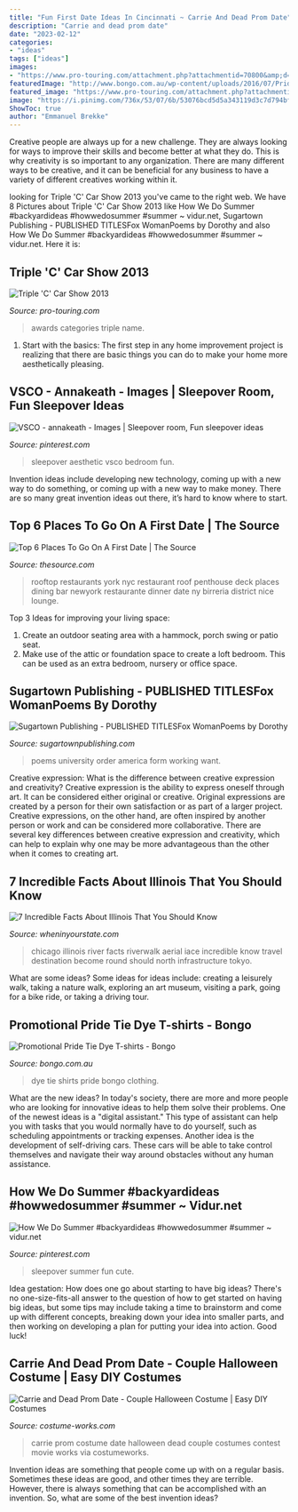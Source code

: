```yaml
---
title: "Fun First Date Ideas In Cincinnati ~ Carrie And Dead Prom Date"
description: "Carrie and dead prom date"
date: "2023-02-12"
categories:
- "ideas"
tags: ["ideas"]
images:
- "https://www.pro-touring.com/attachment.php?attachmentid=70800&amp;d=1359591415"
featuredImage: "http://www.bongo.com.au/wp-content/uploads/2016/07/Pride-Tie-Dye-T-shirts.jpg"
featured_image: "https://www.pro-touring.com/attachment.php?attachmentid=70800&amp;d=1359591415"
image: "https://i.pinimg.com/736x/53/07/6b/53076bcd5d5a343119d3c7d794bf2975.jpg"
ShowToc: true
author: "Emmanuel Brekke"
---
```



Creative people are always up for a new challenge. They are always looking for ways to improve their skills and become better at what they do. This is why creativity is so important to any organization. There are many different ways to be creative, and it can be beneficial for any business to have a variety of different creatives working within it.

	

		
looking for Triple &#039;C&#039; Car Show 2013 you've came to the right web. We have 8 Pictures about Triple &#039;C&#039; Car Show 2013 like How We Do Summer #backyardideas #howwedosummer #summer ~ vidur.net, Sugartown Publishing - PUBLISHED TITLESFox WomanPoems by Dorothy and also How We Do Summer #backyardideas #howwedosummer #summer ~ vidur.net. Here it is:
		
    
## Triple &#039;C&#039; Car Show 2013

<img loading=lazy src="https://www.pro-touring.com/attachment.php?attachmentid=70800&amp;d=1359591415" onerror="this.onerror=null;this.src='https://tse2.mm.bing.net/th?id=OIP.6dudFH_m-iCCj8-AT8ARtAHaJ8&amp;pid=15.1';" alt="Triple &#039;C&#039; Car Show 2013">

_Source: pro-touring.com_

>awards categories triple name. 

	

1. Start with the basics: The first step in any home improvement project is realizing that there are basic things you can do to make your home more aesthetically pleasing.

    
## VSCO - Annakeath - Images | Sleepover Room, Fun Sleepover Ideas

<img loading=lazy src="https://i.pinimg.com/originals/73/e6/18/73e61872e7c18b8b2070aa46c4506024.jpg" onerror="this.onerror=null;this.src='https://tse2.mm.bing.net/th?id=OIP.REXHWPiYoerw91mHp9x3DAHaJ4&amp;pid=15.1';" alt="VSCO - annakeath - Images | Sleepover room, Fun sleepover ideas">

_Source: pinterest.com_

>sleepover aesthetic vsco bedroom fun. 

	

Invention ideas include developing new technology, coming up with a new way to do something, or coming up with a new way to make money. There are so many great invention ideas out there, it’s hard to know where to start.

    
## Top 6 Places To Go On A First Date | The Source

<img loading=lazy src="http://thesource.com/wp-content/uploads/2015/07/4-penthouse808_650_20130612.jpg" onerror="this.onerror=null;this.src='https://tse1.mm.bing.net/th?id=OIP.t__auMt7zreOsBNhiKHUPQHaDw&amp;pid=15.1';" alt="Top 6 Places To Go On A First Date | The Source">

_Source: thesource.com_

>rooftop restaurants york nyc restaurant roof penthouse deck places dining bar newyork restaurante dinner date ny birreria district nice lounge. 

	

Top 3 Ideas for improving your living space:
1. Create an outdoor seating area with a hammock, porch swing or patio seat.
2. Make use of the attic or foundation space to create a loft bedroom. This can be used as an extra bedroom, nursery or office space.

    
## Sugartown Publishing - PUBLISHED TITLESFox WomanPoems By Dorothy

<img loading=lazy src="http://www.sugartownpublishing.com/yahoo_site_admin/assets/images/C-Coleman-final-cover_sm.114120810_std.jpg" onerror="this.onerror=null;this.src='https://tse2.mm.bing.net/th?id=OIP.jYimtef_YN9Dcd76Yur0hAAAAA&amp;pid=15.1';" alt="Sugartown Publishing - PUBLISHED TITLESFox WomanPoems by Dorothy">

_Source: sugartownpublishing.com_

>poems university order america form working want. 

	

Creative expression: What is the difference between creative expression and creativity?
Creative expression is the ability to express oneself through art. It can be considered either original or creative. Original expressions are created by a person for their own satisfaction or as part of a larger project. Creative expressions, on the other hand, are often inspired by another person or work and can be considered more collaborative. There are several key differences between creative expression and creativity, which can help to explain why one may be more advantageous than the other when it comes to creating art.

    
## 7 Incredible Facts About Illinois That You Should Know

<img loading=lazy src="https://wheninyourstate.com/wp-content/uploads/2016/08/Chicago_River_6.jpg" onerror="this.onerror=null;this.src='https://tse4.mm.bing.net/th?id=OIP.MA1GA4kRapEzM3pIDB4YoQHaEK&amp;pid=15.1';" alt="7 Incredible Facts About Illinois That You Should Know">

_Source: wheninyourstate.com_

>chicago illinois river facts riverwalk aerial iace incredible know travel destination become round should north infrastructure tokyo. 

	

What are some ideas?
Some ideas for ideas include: creating a leisurely walk, taking a nature walk, exploring an art museum, visiting a park, going for a bike ride, or taking a driving tour.

    
## Promotional Pride Tie Dye T-shirts - Bongo

<img loading=lazy src="http://www.bongo.com.au/wp-content/uploads/2016/07/Pride-Tie-Dye-T-shirts.jpg" onerror="this.onerror=null;this.src='https://tse3.mm.bing.net/th?id=OIP.lBXlSDRuLuzCRJSfY23BVAHaHa&amp;pid=15.1';" alt="Promotional Pride Tie Dye T-shirts - Bongo">

_Source: bongo.com.au_

>dye tie shirts pride bongo clothing. 

	

What are the new ideas?
In today's society, there are more and more people who are looking for innovative ideas to help them solve their problems. One of the newest ideas is a "digital assistant." This type of assistant can help you with tasks that you would normally have to do yourself, such as scheduling appointments or tracking expenses. Another idea is the development of self-driving cars. These cars will be able to take control themselves and navigate their way around obstacles without any human assistance.

    
## How We Do Summer #backyardideas #howwedosummer #summer ~ Vidur.net

<img loading=lazy src="https://i.pinimg.com/736x/53/07/6b/53076bcd5d5a343119d3c7d794bf2975.jpg" onerror="this.onerror=null;this.src='https://tse2.mm.bing.net/th?id=OIP.odh17efem2x-3lCTrq-ivQHaJM&amp;pid=15.1';" alt="How We Do Summer #backyardideas #howwedosummer #summer ~ vidur.net">

_Source: pinterest.com_

>sleepover summer fun cute. 

	

Idea gestation: How does one go about starting to have big ideas?
There's no one-size-fits-all answer to the question of how to get started on having big ideas, but some tips may include taking a time to brainstorm and come up with different concepts, breaking down your idea into smaller parts, and then working on developing a plan for putting your idea into action. Good luck!

    
## Carrie And Dead Prom Date - Couple Halloween Costume | Easy DIY Costumes

<img loading=lazy src="https://photos.costume-works.com/full/carrie_and_dead_prom_date.jpg" onerror="this.onerror=null;this.src='https://tse1.mm.bing.net/th?id=OIP.JV5Y9Qowz7YQzG6lItTZWgHaLN&amp;pid=15.1';" alt="Carrie and Dead Prom Date - Couple Halloween Costume | Easy DIY Costumes">

_Source: costume-works.com_

>carrie prom costume date halloween dead couple costumes contest movie works via costumeworks. 

	

Invention ideas are something that people come up with on a regular basis. Sometimes these ideas are good, and other times they are terrible. However, there is always something that can be accomplished with an invention. So, what are some of the best invention ideas?

